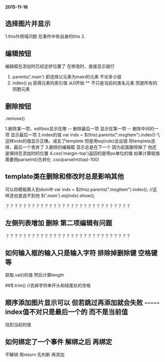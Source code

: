 #### 2015-11-16
## 选择图片并显示
1.this作用域问题 在事件中有自身的this
2.
## 编辑按钮
编辑框在添加时已经定好位置了 在修改时，直接显示就行
1. parents('.main') 即选择父元素为main的元素 不论多少层
2. index() jq 获得元素的索引值 从0开始 
** 不只是当前的类名元素 而是所有的同胞元素

## 删除按钮
.remove()

1.删除某一项，editbox显示在哪
-- 删除最后一项 显示在第一项
-- 删除中间的一项 显示最后一项
2.index的值
var indx = $(this).parents(".msgItem").index()-1; 这样indx的值显示正确，减去了templete 但是用eq(indx)会出错 将templete选择，最后一个舍弃了
3.删除的编辑框
显示总是在下一个 因为前面删除掉了 他还是保持在添加时的位置
4.css('margin-top')返回的是带px单位的值 如果计算赋值需要用parseInt()先转化
.css(parseInt(top)-100)

## template类在删除和修改时总是影响其他

可以将模板算入到dom中
var indx = $(this).parents(".msgItem").index(); //这样选也是选不到他
$('.main').eq(indx).show();

？？？？？？？？？？？？？？？？？？？？？？？？？？？？？
## 左侧列表增加 删除 第二项编辑有问题
？？？？？？？？？？？？？？？？？？？？？？？？？？？？？

## 如何输入框的输入只是输入字符 排除掉删除键 空格键等
获取.val()的值 然后计算length

##$.trim() //去掉字符串开头和结尾处的空格


## 顺序添加图片显示可以 但若跳过再添加就会失败   -----index值不对只是最后一个的 而不是当前值
找到当前的值

## 如何绑定了一个事件 解绑之后 再绑定
不解绑 用return
先判断 再添加


